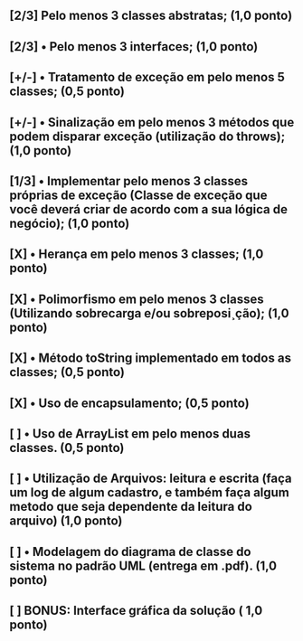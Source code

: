 ## [2/3] Pelo menos 3 classes abstratas; (1,0 ponto)

## [2/3] • Pelo menos 3 interfaces; (1,0 ponto)

## [+/-] • Tratamento de exceção em pelo menos 5 classes; (0,5 ponto)

## [+/-] • Sinalização em pelo menos 3 métodos que podem disparar exceção (utilização do throws); (1,0 ponto)

## [1/3] • Implementar pelo menos 3 classes próprias de exceção (Classe de exceção que você deverá criar de acordo com a sua lógica de negócio); (1,0 ponto)

## [X] • Herança em pelo menos 3 classes; (1,0 ponto)

## [X] • Polimorfismo em pelo menos 3 classes (Utilizando sobrecarga e/ou sobreposi¸ção); (1,0 ponto)

## [X] • Método toString implementado em todos as classes; (0,5 ponto)

## [X] • Uso de encapsulamento; (0,5 ponto)

## [ ] • Uso de ArrayList em pelo menos duas classes. (0,5 ponto)

## [ ] • Utilização de Arquivos: leitura e escrita (faça um log de algum cadastro, e também faça algum metodo que seja dependente da leitura do arquivo) (1,0 ponto)

## [ ] • Modelagem do diagrama de classe do sistema no padrão UML (entrega em .pdf). (1,0 ponto)

## [ ] BONUS: Interface gráfica da solução (  1,0 ponto)